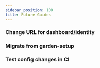 ```yaml
---
sidebar_position: 100
title: Future Guides
---
```

### Change URL for dashboard/identity
### Migrate from garden-setup
### Test config changes in CI
